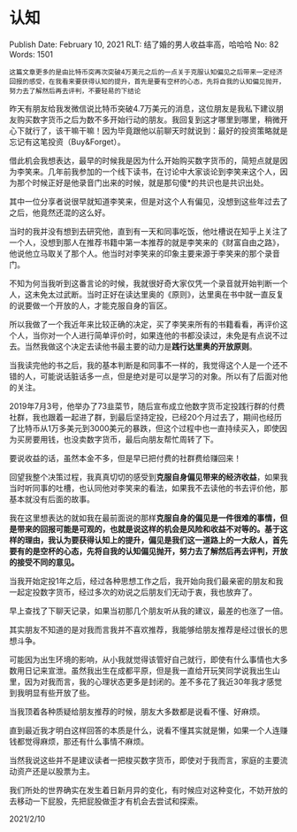 # 认知

Publish Date: February 10, 2021
RLT: 结了婚的男人收益率高，哈哈哈
No: 82
Words: 1501

`这篇文章更多的是由比特币突再次突破4万美元之后的一点关于克服认知偏见之后带来一定经济回报的感受，在我看来要获得认知的提升，首先是要有空杯的心态，先将自我的认知偏见抛开，努力去了解然后再去评判，不要轻易的下结论`

昨天有朋友给我发微信说比特币突破4.7万美元的消息，这位朋友是我私下建议朋友购买数字货币之后为数不多开始行动的朋友。我回复到这才哪里到哪里，稍微开心下就行了，该干嘛干嘛！因为毕竟跟他以前聊天时就说到：最好的投资策略就是忘记有这笔投资（Buy&Forget）。

借此机会我想表达，最早的时候我是因为什么开始购买数字货币的，简短点就是因为李笑来。几年前我参加的一个线下读书，在讨论中大家谈论到李笑来这个人，因为那个时候正好是他录音门出来的时候，就是那句傻*的共识也是共识出处。

其中一位分享者说很早就知道李笑来，但是对这个人有偏见，没想到这些年过去了之后，他竟然还混的这么好。

当时的我并没有想到去研究他，直到有一天和同事吃饭，他吐槽说在知乎上关注了一个人，没想到那人在推荐书籍中第一本推荐的就是李笑来的《财富自由之路》，他说他立马取关了那个人。他当时对李笑来的印象主要来源于李笑来的那个录音门。

不知为何当我听到这番言论的时候，我就很好奇大家仅凭一个录音就开始判断一个人，这未免太过武断。当时正好在读达里奥的《原则》，达里奥在书中就一直反复的说要做一个开放的人，才能克服自身的盲区。

所以我做了一个我近年来比较正确的决定，买了李笑来所有的书籍看看，再评价这个人，当你对一个人进行简单评价时，如果连他的书都没读过，未免是有点说不过去。当然我做这个决定去读他书最主要的动力是**践行达里奥的开放原则**。

当我读完他的书之后，我的基本判断是和同事不一样的，我觉得这个人是一个还不错的人，可能说话脏话多一点，但是绝对是可以是学习的对象。所以有了后面对他的关注。

2019年7月3号，他举办了73韭菜节，随后宣布成立他数字货币定投践行群的付费社群，我也跟着一起进了群，到最后坚持定投，已经20个月过去了，期间也经历了比特币从1万多美元到3000美元的暴跌，但这个过程中也一直持续买入，即使因为买房要用钱，也没卖数字货币，最后向朋友帮忙周转了下。

要说收益的话，虽然本金不多，但是早已把付费的社群费给赚回来！

回望我整个决策过程，我真真切切的感受到**克服自身偏见带来的经济收益**，如果我当时听同事的吐槽，也认同他对李笑来的看法，如果我不去读他的书去评价他，那基本就没有后面的故事。

我在这里想表达的就如我在最前面说的那样**克服自身的偏见是一件很难的事情，但是带来的回报可能是可观的，也就是说这样的机会是风险和收益不对等的。基于这样的理由，我认为要获得认知上的提升，偏见是我们这一道路上的一大敌人，首先要有的是空杯的心态，先将自我的认知偏见抛开，努力去了解然后再去评判，开放的接受不同的意见。**

当我开始定投1年之后，经过各种思想工作之后，我开始向我们最亲密的朋友和我一起定投数字货币，经过多次的劝说之后朋友们无动于衷，我也放弃了。

早上查找了下聊天记录，如果当初那几个朋友听从我的建议，最差的也涨了一倍。

其实朋友不知道的是对我而言我并不喜欢推荐，我能够给朋友推荐是经过很长的思想斗争。

可能因为出生环境的影响，从小我就觉得该管好自己就行，即使有什么事情也大多数用日记来宣泄。虽然我出生在成都平原，但是我一直给开玩笑同学说我出生山里，因为对我而言，我的心理状态更多是封闭的。差不多花了我近30年我才感觉到我明显有些开放了些。

当我顶着各种质疑给朋友推荐的时候，朋友大多数都是说看不懂、好麻烦。

直到最近我才明白这样回答的本质是什么，说看不懂其实就是懒，如果一个人连赚钱都觉得麻烦，那还有什么事情不麻烦。

当然我说这些并不是建议读者一把梭买数字货币，即使对于我而言，家庭的主要流动资产还是以股票为主。

我们所处的世界确实在发生着日新月异的变化，有时候应对这种变化，不妨开放的去移动一下屁股，先把屁股做歪才有机会去尝试和探索。

2021/2/10